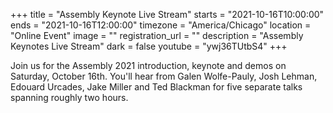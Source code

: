 +++
title = "Assembly Keynote Live Stream"
starts = "2021-10-16T10:00:00"
ends = "2021-10-16T12:00:00"
timezone = "America/Chicago"
location = "Online Event"
image = ""
registration_url = ""
description = "Assembly Keynotes Live Stream"
dark = false
youtube = "ywj36TUtbS4"
+++

Join us for the Assembly 2021 introduction, keynote and demos on Saturday, October 16th. You'll hear from Galen Wolfe-Pauly, Josh Lehman, Edouard Urcades, Jake Miller and Ted Blackman for five separate talks spanning roughly two hours.
